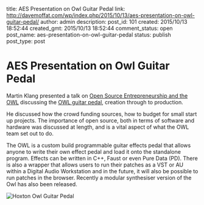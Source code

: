 title: AES Presentation on Owl Guitar Pedal
link: http://davemoffat.com/wp/index.php/2015/10/13/aes-presentation-on-owl-guitar-pedal/
author: admin
description: 
post_id: 101
created: 2015/10/13 18:52:44
created_gmt: 2015/10/13 18:52:44
comment_status: open
post_name: aes-presentation-on-owl-guitar-pedal
status: publish
post_type: post

# AES Presentation on Owl Guitar Pedal

Martin Klang presented a talk on [Open Source Entrepreneurship and the OWL](http://www.aes-uk.org/forthcoming-meetings/open-source-entrepeneurship-and-the-owl/) discussing the [OWL guitar pedal](http://hoxtonowl.com/), creation through to production.

He discussed how the crowd funding sources, how to budget for small start up projects. The importance of open source, both in terms of software and hardware was discussed at length, and is a vital aspect of what the OWL team set out to do.

The OWL is a custom build programmable guitar effects pedal that allows anyone to write their own effect pedal and load it onto the standalone program. Effects can be written in C++, Faust or even Pure Data (PD). There is also a wrapper that allows users to run their patches as a VST or AU within a Digital Audio Workstation and in the future, it will also be possible to run patches in the browser. Recently a modular synthesiser version of the Owl has also been released.

![Hoxton Owl Guitar Pedal](http://hoxtonowl.com/wp-content/uploads/2013/04/front-side.jpg)